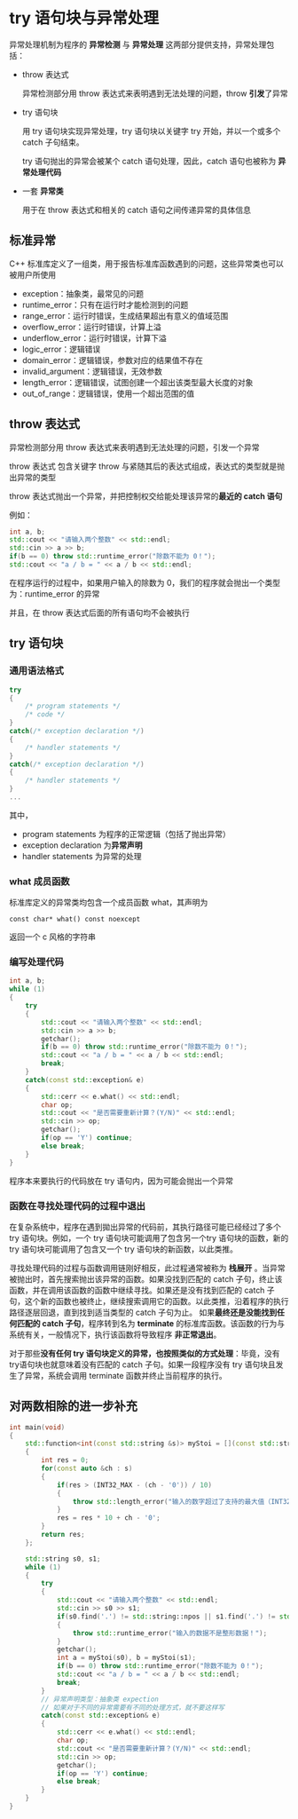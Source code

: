 # try 语句块与异常处理

异常处理机制为程序的 **异常检测** 与 **异常处理** 这两部分提供支持，异常处理包括：
* throw 表达式

    异常检测部分用 throw 表达式来表明遇到无法处理的问题，throw **引发**了异常
* try 语句块

    用 try 语句块实现异常处理，try 语句块以关键字 try 开始，并以一个或多个 catch 子句结束。

    try 语句抛出的异常会被某个 catch 语句处理，因此，catch 语句也被称为 **异常处理代码**

* 一套 **异常类**

    用于在 throw 表达式和相关的 catch 语句之间传递异常的具体信息

## 标准异常

C++ 标准库定义了一组类，用于报告标准库函数遇到的问题，这些异常类也可以被用户所使用

* exception：抽象类，最常见的问题
* runtime_error：只有在运行时才能检测到的问题
* range_error：运行时错误，生成结果超出有意义的值域范围
* overflow_error：运行时错误，计算上溢
* underflow_error：运行时错误，计算下溢
* logic_error：逻辑错误
* domain_error：逻辑错误，参数对应的结果值不存在
* invalid_argument：逻辑错误，无效参数
* length_error：逻辑错误，试图创建一个超出该类型最大长度的对象
* out_of_range：逻辑错误，使用一个超出范围的值

## throw 表达式

异常检测部分用 throw 表达式来表明遇到无法处理的问题，引发一个异常

throw 表达式 包含关键字 throw 与紧随其后的表达式组成，表达式的类型就是抛出异常的类型

throw 表达式抛出一个异常，并把控制权交给能处理该异常的**最近的 catch 语句**

例如：

```cpp
int a, b;
std::cout << "请输入两个整数" << std::endl;
std::cin >> a >> b;
if(b == 0) throw std::runtime_error("除数不能为 0！");
std::cout << "a / b = " << a / b << std::endl;
```

在程序运行的过程中，如果用户输入的除数为 0，我们的程序就会抛出一个类型为：runtime_error 的异常

并且，在 throw 表达式后面的所有语句均不会被执行

## try 语句块

### 通用语法格式

```cpp
try
{
    /* program statements */
    /* code */
}
catch(/* exception declaration */)
{
    /* handler statements */
}
catch(/* exception declaration */)
{
    /* handler statements */
}
...
```
其中，

* program statements 为程序的正常逻辑（包括了抛出异常）
* exception declaration 为**异常声明**
* handler statements 为异常的处理

### what 成员函数

标准库定义的异常类均包含一个成员函数 what，其声明为

```const char* what() const noexcept```

返回一个 c 风格的字符串

### 编写处理代码

```cpp
int a, b;
while (1)
{
    try
    {   
        std::cout << "请输入两个整数" << std::endl;
        std::cin >> a >> b;
        getchar();
        if(b == 0) throw std::runtime_error("除数不能为 0！");
        std::cout << "a / b = " << a / b << std::endl;
        break;
    }
    catch(const std::exception& e)
    {
        std::cerr << e.what() << std::endl;
        char op;
        std::cout << "是否需要重新计算？(Y/N)" << std::endl;
        std::cin >> op;
        getchar();
        if(op == 'Y') continue;
        else break;
    }
}
```

程序本来要执行的代码放在 try 语句内，因为可能会抛出一个异常

### 函数在寻找处理代码的过程中退出

在复杂系统中，程序在遇到拋出异常的代码前，其执行路径可能已经经过了多个 try 语句块。例如，一个 try 语句块可能调用了包含另一个try 语句块的函数，新的 try 语句块可能调用了包含又一个 try 语句块的新函数，以此类推。

寻找处理代码的过程与函数调用链刚好相反，此过程通常被称为 **栈展开** 。当异常被抛出时，首先搜索抛出该异常的函数。如果没找到匹配的 catch 子句，终止该函数，并在调用该函数的函数中继续寻找。如果还是没有找到匹配的 catch 子句，这个新的函数也被终止，继续搜索调用它的函数。以此类推，沿着程序的执行路径逐层回退，直到找到适当类型的 catch 子句为止。
如果**最终还是没能找到任何匹配的 catch 子句**，程序转到名为 **terminate** 的标准库函数。该函数的行为与系统有关，一般情况下，执行该函数将导致程序 **非正常退出**。

对于那些**没有任何 try 语句块定义的异常，也按照类似的方式处理**：毕竟，没有 try语句块也就意味着没有匹配的 catch 子句。如果一段程序没有 try 语句块且发生了异常，系统会调用 terminate 函数并终止当前程序的执行。

## 对两数相除的进一步补充

```cpp
int main(void)
{
    std::function<int(const std::string &s)> myStoi = [](const std::string &s) -> int
    {
        int res = 0;
        for(const auto &ch : s)
        {
            if(res > (INT32_MAX - (ch - '0')) / 10)
            {
                throw std::length_error("输入的数字超过了支持的最大值（INT32_MAX）");
            }
            res = res * 10 + ch - '0';
        }
        return res;
    };

    std::string s0, s1;
    while (1)
    {
        try
        {   
            std::cout << "请输入两个整数" << std::endl;
            std::cin >> s0 >> s1;
            if(s0.find('.') != std::string::npos || s1.find('.') != std::string::npos)
            {
                throw std::runtime_error("输入的数据不是整形数据！");
            }
            getchar();
            int a = myStoi(s0), b = myStoi(s1);
            if(b == 0) throw std::runtime_error("除数不能为 0！");
            std::cout << "a / b = " << a / b << std::endl;
            break;
        }
        // 异常声明类型：抽象类 expection
        // 如果对于不同的异常需要有不同的处理方式，就不要这样写
        catch(const std::exception& e)
        {
            std::cerr << e.what() << std::endl;
            char op;
            std::cout << "是否需要重新计算？(Y/N)" << std::endl;
            std::cin >> op;
            getchar();
            if(op == 'Y') continue;
            else break;
        }
    }
}
```